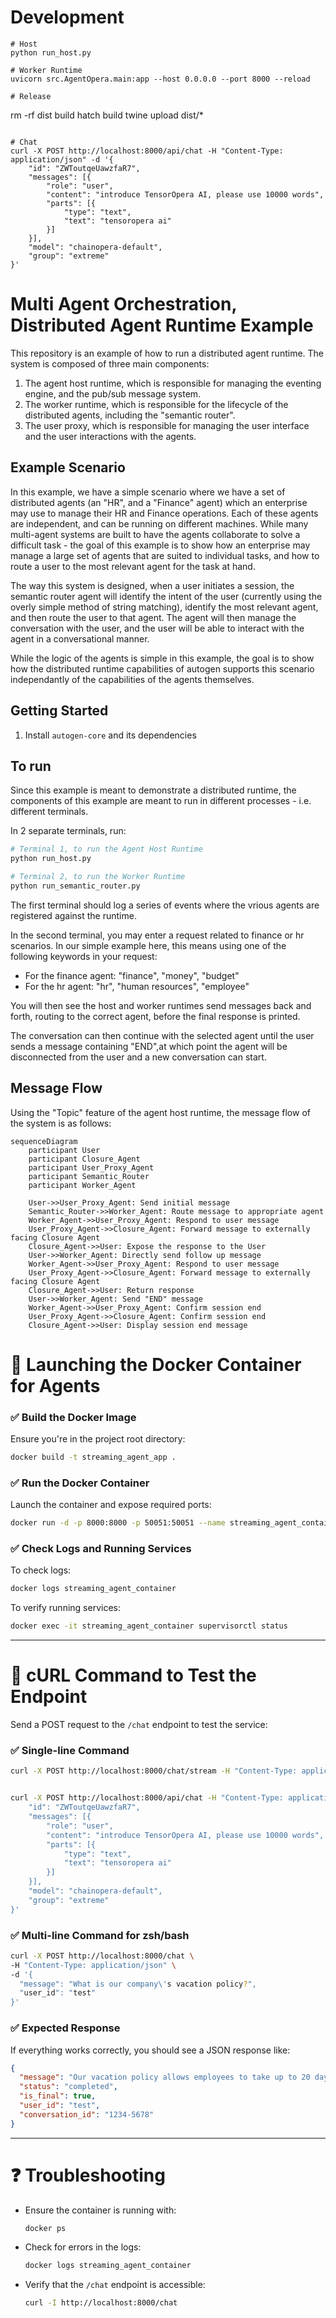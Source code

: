 # Development
```
# Host
python run_host.py

# Worker Runtime
uvicorn src.AgentOpera.main:app --host 0.0.0.0 --port 8000 --reload

# Release
```
rm -rf dist build
hatch build
twine upload dist/*
```

# Chat
curl -X POST http://localhost:8000/api/chat -H "Content-Type: application/json" -d '{
	"id": "ZWToutqeUawzfaR7",
	"messages": [{
		"role": "user",
		"content": "introduce TensorOpera AI, please use 10000 words",
		"parts": [{
			"type": "text",
			"text": "tensoropera ai"
		}]
	}],
	"model": "chainopera-default",
	"group": "extreme"
}'

```


# Multi Agent Orchestration, Distributed Agent Runtime Example

This repository is an example of how to run a distributed agent runtime. The system is composed of three main components:

1. The agent host runtime, which is responsible for managing the eventing engine, and the pub/sub message system.
2. The worker runtime, which is responsible for the lifecycle of the distributed agents, including the "semantic router".
3. The user proxy, which is responsible for managing the user interface and the user interactions with the agents.


## Example Scenario

In this example, we have a simple scenario where we have a set of distributed agents (an "HR", and a "Finance" agent) which an enterprise may use to manage their HR and Finance operations. Each of these agents are independent, and can be running on different machines. While many multi-agent systems are built to have the agents collaborate to solve a difficult task - the goal of this example is to show how an enterprise may manage a large set of agents that are suited to individual tasks, and how to route a user to the most relevant agent for the task at hand.

The way this system is designed, when a user initiates a session, the semantic router agent will identify the intent of the user (currently using the overly simple method of string matching), identify the most relevant agent, and then route the user to that agent. The agent will then manage the conversation with the user, and the user will be able to interact with the agent in a conversational manner.

While the logic of the agents is simple in this example, the goal is to show how the distributed runtime capabilities of autogen supports this scenario independantly of the capabilities of the agents themselves.

## Getting Started

1. Install `autogen-core` and its dependencies

## To run

Since this example is meant to demonstrate a distributed runtime, the components of this example are meant to run in different processes - i.e. different terminals.

In 2 separate terminals, run:

```bash
# Terminal 1, to run the Agent Host Runtime
python run_host.py
```

```bash
# Terminal 2, to run the Worker Runtime
python run_semantic_router.py
```

The first terminal should log a series of events where the vrious agents are registered
against the runtime.

In the second terminal, you may enter a request related to finance or hr scenarios.
In our simple example here, this means using one of the following keywords in your request:

- For the finance agent: "finance", "money", "budget"
- For the hr agent: "hr", "human resources", "employee"   

You will then see the host and worker runtimes send messages back and forth, routing to the correct
agent, before the final response is printed.

The conversation can then continue with the selected agent until the user sends a message containing "END",at which point the agent will be disconnected from the user and a new conversation can start.

## Message Flow

Using the "Topic" feature of the agent host runtime, the message flow of the system is as follows:

```mermaid
sequenceDiagram
    participant User
    participant Closure_Agent
    participant User_Proxy_Agent
    participant Semantic_Router
    participant Worker_Agent

    User->>User_Proxy_Agent: Send initial message
    Semantic_Router->>Worker_Agent: Route message to appropriate agent
    Worker_Agent->>User_Proxy_Agent: Respond to user message
    User_Proxy_Agent->>Closure_Agent: Forward message to externally facing Closure Agent
    Closure_Agent->>User: Expose the response to the User
    User->>Worker_Agent: Directly send follow up message
    Worker_Agent->>User_Proxy_Agent: Respond to user message
    User_Proxy_Agent->>Closure_Agent: Forward message to externally facing Closure Agent
    Closure_Agent->>User: Return response
    User->>Worker_Agent: Send "END" message
    Worker_Agent->>User_Proxy_Agent: Confirm session end
    User_Proxy_Agent->>Closure_Agent: Confirm session end
    Closure_Agent->>User: Display session end message
```


# 🚀 Launching the Docker Container for Agents

### ✅ **Build the Docker Image**

Ensure you're in the project root directory:

```bash
docker build -t streaming_agent_app .
```

### ✅ **Run the Docker Container**

Launch the container and expose required ports:

```bash
docker run -d -p 8000:8000 -p 50051:50051 --name streaming_agent_container streaming_agent_app
```

### ✅ **Check Logs and Running Services**

To check logs:
```bash
docker logs streaming_agent_container
```

To verify running services:
```bash
docker exec -it streaming_agent_container supervisorctl status
```

---

# 🔗 **cURL Command to Test the Endpoint**

Send a POST request to the `/chat` endpoint to test the service:

### ✅ **Single-line Command**

```bash
curl -X POST http://localhost:8000/chat/stream -H "Content-Type: application/json" -d '{"message": "Research history of AI?", "id": "test", }'


curl -X POST http://localhost:8000/api/chat -H "Content-Type: application/json" -d '{
	"id": "ZWToutqeUawzfaR7",
	"messages": [{
		"role": "user",
		"content": "introduce TensorOpera AI, please use 10000 words",
		"parts": [{
			"type": "text",
			"text": "tensoropera ai"
		}]
	}],
	"model": "chainopera-default",
	"group": "extreme"
}'
```

### ✅ **Multi-line Command for zsh/bash**

```bash
curl -X POST http://localhost:8000/chat \
-H "Content-Type: application/json" \
-d '{
  "message": "What is our company\'s vacation policy?",
  "user_id": "test"
}'
```

### ✅ **Expected Response**

If everything works correctly, you should see a JSON response like:

```json
{
  "message": "Our vacation policy allows employees to take up to 20 days of paid leave annually.",
  "status": "completed",
  "is_final": true,
  "user_id": "test",
  "conversation_id": "1234-5678"
}
```

---

# ❓ **Troubleshooting**

- Ensure the container is running with:
  ```bash
  docker ps
  ```

- Check for errors in the logs:
  ```bash
  docker logs streaming_agent_container
  ```

- Verify that the `/chat` endpoint is accessible:
  ```bash
  curl -I http://localhost:8000/chat
  ```
